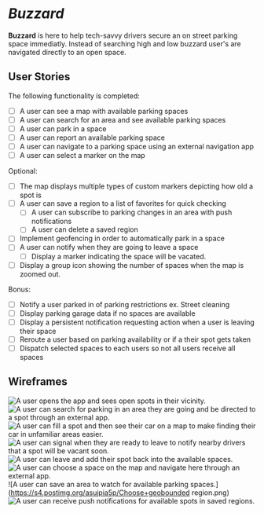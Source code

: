 # *Buzzard*

**Buzzard** is here to help tech-savvy drivers secure an on street parking space immediatly. Instead of searching high and low buzzard user's are navigated directly to an open space.

## User Stories

The following functionality is completed:

* [ ] A user can see a map with available parking spaces
* [ ] A user can search for an area and see available parking spaces
* [ ] A user can park in a space
* [ ] A user can report an available parking space
* [ ] A user can navigate to a parking space using an external navigation app
* [ ] A user can select a marker on the map

Optional:
* [ ] The map displays multiple types of custom markers depicting how old a spot is
* [ ] A user can save a region to a list of favorites for quick checking
  * [ ] A user can subscribe to parking changes in an area with push notifications
  * [ ] A user can delete a saved region
* [ ] Implement geofencing in order to automatically park in a space
* [ ] A user can notify when they are going to leave a space
  * [ ] Display a marker indicating the space will be vacated.
* [ ] Display a group icon showing the number of spaces when the map is zoomed out.

Bonus:
* [ ] Notify a user parked in of parking restrictions ex. Street cleaning
* [ ] Display parking garage data if no spaces are available
* [ ] Display a persistent notification requesting action when a user is leaving their space
* [ ] Reroute a user based on parking availability or if a their spot gets taken
* [ ] Dispatch selected spaces to each users so not all users receive all spaces

## Wireframes
![A user opens the app and sees open spots in their vicinity.](https://s4.postimg.org/8e2o52twt/OpeningScreen.png)
![A user can search for parking in an area they are going and be directed to a spot through an external app.](https://s4.postimg.org/7r3rfjx0t/Search+Screen.png)
![A user can fill a spot and then see their car on a map to make finding their car in unfamiliar areas easier.](https://s4.postimg.org/3tghq5a7h/Park+Now.png)
![A user can signal when they are ready to leave to notify nearby drivers that a spot will be vacant soon.](https://s4.postimg.org/enxxs2tbh/Car+Parked.png)
![A user can leave and add their spot back into the available spaces.](https://s4.postimg.org/tvdxcfl65/Car+leaving.png)
![A user can choose a space on the map and navigate here through an external app.](https://s4.postimg.org/bb1pazkx9/navhere.png)
![A user can save an area to watch for available parking spaces.](https://s4.postimg.org/asujpia5p/Choose+geobounded region.png)
![A user can receive push notifications for available spots in saved regions.](https://s4.postimg.org/ia3r4pzot/Notifications.png)

